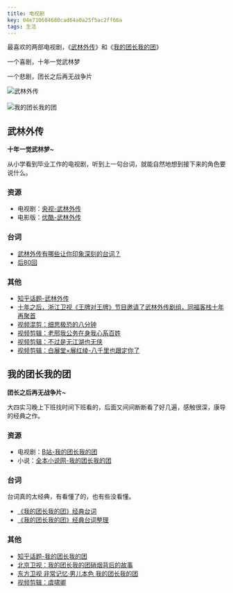 ```yaml
---
title: 电视剧
key: 04e710684680cad64a0a25f5ac2ff66a
tags: 生活
---
```


最喜欢的两部电视剧，《[武林外传](https://movie.douban.com/subject/3882715/)》和《[我的团长我的团](https://movie.douban.com/subject/2997325/)》

一个喜剧，十年一觉武林梦

一个悲剧，团长之后再无战争片

![武林外传](http://118.24.108.205:8086/pic/blog/My-Own-Swordsman.jpg)<br/><br/>
![我的团长我的团](http://118.24.108.205:8086/pic/blog/My-Chief-My-Regiment.jpg)


<!--more-->

## 武林外传

**十年一觉武林梦~**

从小学看到毕业工作的电视剧，听到上一句台词，就能自然地想到接下来的角色要说什么。

### 资源

- 电视剧：[央视-武林外传](http://tv.cntv.cn/video/C10881/4ec8c6c1bdd941b0b11280769b036e8b)
- 电影版：[优酷-武林外传](http://list.youku.com/show/id_z9453d846995611df97c0.html)

### 台词

- [武林外传有哪些让你印象深刻的台词？](https://www.zhihu.com/question/39724005)
- [后80回](https://www.bilibili.com/read/readlist/rl10154)

### 其他

- [知乎话题-武林外传](https://www.zhihu.com/topic/19619432/hot)
- [十年之后，浙江卫视《王牌对王牌》节目邀请了武林外传剧组，同福客栈十年再聚首](https://www.bilibili.com/video/av12194573/)
- [视频混剪：细思极恐的八分钟](https://www.bilibili.com/video/av14188526/)
- [视频剪辑：老邢我公务在身我心系百姓](https://www.bilibili.com/video/av14333498/)
- [视频剪辑：不过是无江湖也无侠](https://www.bilibili.com/video/av11567059/)
- [视频剪辑：白展堂×展红绫-八千里也跟定你了](https://www.bilibili.com/video/av12551993/)

## 我的团长我的团

**团长之后再无战争片~**

大四实习晚上下班找时间下班看的，后面又间间断断看了好几遍，感触很深，康导的经典之作。

### 资源

- 电视剧：[B站-我的团长我的团](https://www.bilibili.com/video/av5301652/)
- 小说：[全本小说网-我的团长我的团](https://www.ybdu.com/xiaoshuo/4/4653/)

### 台词

台词真的太经典，有看懂了的，也有些没看懂。

- [《我的团长我的团》经典台词](https://www.zhihu.com/question/65215638)
- [《我的团长我的团》经典台词整理](https://zhuanlan.zhihu.com/p/25358072)

### 其他

- [知乎话题-我的团长我的团](https://www.zhihu.com/topic/19801737/hot)
- [北京卫视：我的团长我的团硝烟背后的故事](https://www.bilibili.com/video/av3337064/)
- [东方卫视 非常记忆·男儿本色 我的团长我的团](https://www.bilibili.com/video/av2098521/)
- [视频剪辑：虞啸卿](https://www.bilibili.com/video/av9068329/)

